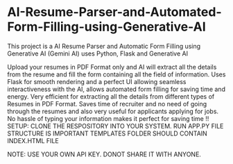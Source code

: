 # AI-Resume-Parser-and-Automated-Form-Filling-using-Generative-AI
This project is a AI Resume Parser and Automatic Form Filling using Generative AI (Gemini AI) uses Python, Flask and Generative AI

Upload your resumes in PDF Format only and AI will extract all the details from the resume and fill the form containing all the field of information.
Uses Flask for smooth rendering and a perfect UI allowing seamless interactiveness with the AI, allows automated form filling for saving time and energy.
Very efficient for extracting all the details from different types of Resumes in PDF Format. Saves time of recruiter and no need of going through the resumes and also very useful for applicants applying for jobs.
No hassle of typing your information makes it perfect for saving time !!
SETUP:
CLONE THE RESPOSITORY INTO YOUR SYSTEM.
RUN APP.PY
FILE STRUCTURE IS IMPORTANT 
TEMPLATES FOLDER SHOULD CONTAIN INDEX.HTML FILE

NOTE: 
USE YOUR OWN API KEY. DONOT SHARE IT WITH ANYONE.
